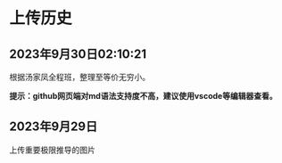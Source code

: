 # 上传历史
## 2023年9月30日02:10:21
根据汤家凤全程班，整理至等价无穷小。

**提示：github网页端对md语法支持度不高，建议使用vscode等编辑器查看。**
## 2023年9月29日
上传重要极限推导的图片

